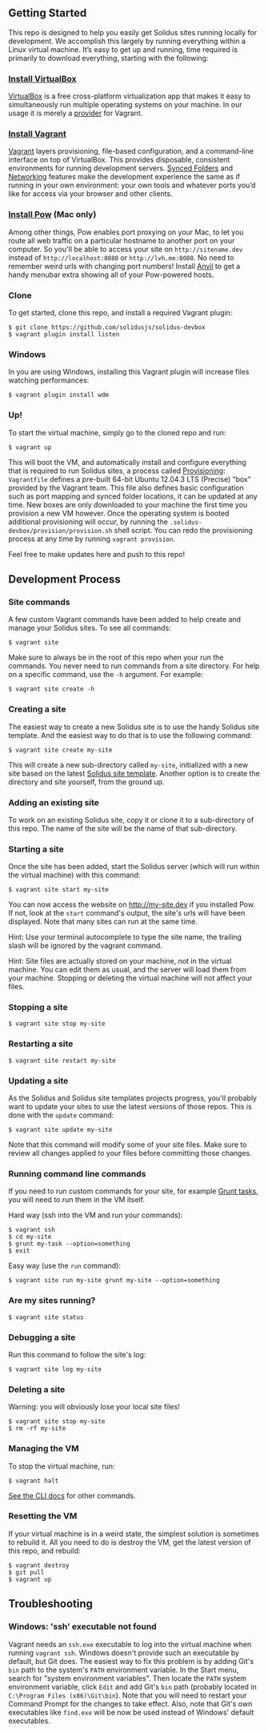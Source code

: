 Getting Started
---------------

This repo is designed to help you easily get Solidus sites running locally for development. We accomplish this largely by running everything within a Linux virtual machine. It’s easy to get up and running, time required is primarily to download everything, starting with the following:

### [Install VirtualBox][download-virtualbox]

[VirtualBox][virtualbox] is a free cross-platform virtualization app that makes it easy to simultaneously run multiple operating systems on your machine. In our usage it is merely a [provider][vagrant-providers] for Vagrant.

### [Install Vagrant][download-vagrant]

[Vagrant][vagrant] layers provisioning, file-based configuration, and a command-line interface on top of VirtualBox. This provides disposable, consistent environments for running development servers. [Synced Folders][vagrant-folders] and [Networking][vagrant-networking] features make the development experience the same as if running in your own environment: your own tools and whatever ports you’d like for access via your browser and other clients.

### [Install Pow][download-pow] (Mac only)

Among other things, Pow enables port proxying on your Mac, to let you route all web traffic on a particular hostname to another port on your computer. So you'll be able to access your site on `http://sitename.dev` instead of `http://localhost:8080` or `http://lvh.me:8080`. No need to remember weird urls with changing port numbers! Install [Anvil][download-anvil] to get a handy menubar extra showing all of your Pow-powered hosts.

### Clone

To get started, clone this repo, and install a required Vagrant plugin:

```
$ git clone https://github.com/solidusjs/solidus-devbox
$ vagrant plugin install listen
```

### Windows

In you are using Windows, installing this Vagrant plugin will increase files watching performances:

```
$ vagrant plugin install wdm
```

### Up!

To start the virtual machine, simply go to the cloned repo and run:

```
$ vagrant up
```

This will boot the VM, and automatically install and configure everything that is required to run Solidus sites, a process called [Provisioning][vagrant-provisioning]: `Vagrantfile` defines a pre-built 64-bit Ubuntu 12.04.3 LTS (Precise) “box” provided by the Vagrant team. This file also defines basic configuration such as port mapping and synced folder locations, it can be updated at any time. New boxes are only downloaded to your machine the first time you provision a new VM however. Once the operating system is booted additional provisioning will occur, by running the `.solidus-devbox/provision/provision.sh` shell script. You can redo the provisioning process at any time by running `vagrant provision`.

Feel free to make updates here and push to this repo!


Development Process
-------------------

### Site commands

A few custom Vagrant commands have been added to help create and manage your Solidus sites. To see all commands:

```
$ vagrant site
```

Make sure to always be in the root of this repo when your run the commands. You never need to run commands from a site directory. For help on a specific command, use the `-h` argument. For example:

```
$ vagrant site create -h
```

### Creating a site

The easiest way to create a new Solidus site is to use the handy Solidus site template. And the easiest way to do that is to use the following command:

```
$ vagrant site create my-site
```

This will create a new sub-directory called `my-site`, initialized with a new site based on the latest [Solidus site template][solidus-site-template]. Another option is to create the directory and site yourself, from the ground up.

### Adding an existing site

To work on an existing Solidus site, copy it or clone it to a sub-directory of this repo. The name of the site will be the name of that sub-directory.

### Starting a site

Once the site has been added, start the Solidus server (which will run within the virtual machine) with this command:

```
$ vagrant site start my-site
```

You can now access the website on http://my-site.dev if you installed Pow. If not, look at the `start` command's output, the site's urls will have been displayed. Note that many sites can run at the same time.

Hint: Use your terminal autocomplete to type the site name, the trailing slash will be ignored by the vagrant command.

Hint: Site files are actually stored on your machine, not in the virtual machine. You can edit them as usual, and the server will load them from your machine. Stopping or deleting the virtual machine will not affect your files.

### Stopping a site

```
$ vagrant site stop my-site
```

### Restarting a site

```
$ vagrant site restart my-site
```

### Updating a site

As the Solidus and Solidus site templates projects progress, you'll probably want to update your sites to use the latest versions of those repos. This is done with the `update` command:

```
$ vagrant site update my-site
```

Note that this command will modify some of your site files. Make sure to review all changes applied to your files before committing those changes.

### Running command line commands

If you need to run custom commands for your site, for example [Grunt tasks][grunt], you will need to run them in the VM itself.

Hard way (ssh into the VM and run your commands):

```
$ vagrant ssh
$ cd my-site
$ grunt my-task --option=something
$ exit
```

Easy way (use the `run` command):

```
$ vagrant site run my-site grunt my-site --option=something
```

### Are my sites running?

```
$ vagrant site status
```

### Debugging a site

Run this command to follow the site's log:

```
$ vagrant site log my-site
```

### Deleting a site

Warning: you will obviously lose your local site files!

```
$ vagrant site stop my-site
$ rm -rf my-site
```

### Managing the VM

To stop the virtual machine, run:

```
$ vagrant halt
```

[See the CLI docs][vagrant-cli] for other commands.

### Resetting the VM

If your virtual machine is in a weird state, the simplest solution is sometimes to rebuild it. All you need to do is destroy the VM, get the latest version of this repo, and rebuild:

```
$ vagrant destroy
$ git pull
$ vagrant up
```


Troubleshooting
-------------------

### Windows: 'ssh' executable not found

Vagrant needs an `ssh.exe` executable to log into the virtual machine when running `vagrant ssh`. Windows doesn't provide such an executable by default, but Git does. The easiest way to fix this problem is by adding Git's `bin` path to the system's `PATH` environment variable. In the Start menu, search for "system environment variables". Then locate the `PATH` system environment variable, click `Edit` and add Git's `bin` path (probably located in `C:\Program Files (x86)\Git\bin`). Note that you will need to restart your Command Prompt for the changes to take effect. Also, note that Git's own executables like `find.exe` will be now be used instead of Windows' default executables.


[virtualbox]: https://www.virtualbox.org
[vagrant]: http://www.vagrantup.com
[vagrant-cli]: http://docs.vagrantup.com/v2/cli
[vagrant-folders]: http://docs.vagrantup.com/v2/synced-folders
[vagrant-networking]: http://docs.vagrantup.com/v2/networking
[vagrant-providers]: http://docs.vagrantup.com/v2/providers
[vagrant-provisioning]: http://docs.vagrantup.com/v2/provisioning/shell.html
[download-virtualbox]: https://www.virtualbox.org/wiki/Downloads
[download-vagrant]: http://downloads.vagrantup.com/tags/v1.3.5
[download-pow]: http://pow.cx
[download-anvil]: http://anvilformac.com
[solidus-site-template]: https://github.com/solidusjs/solidus-site-template
[grunt]: http://gruntjs.com
